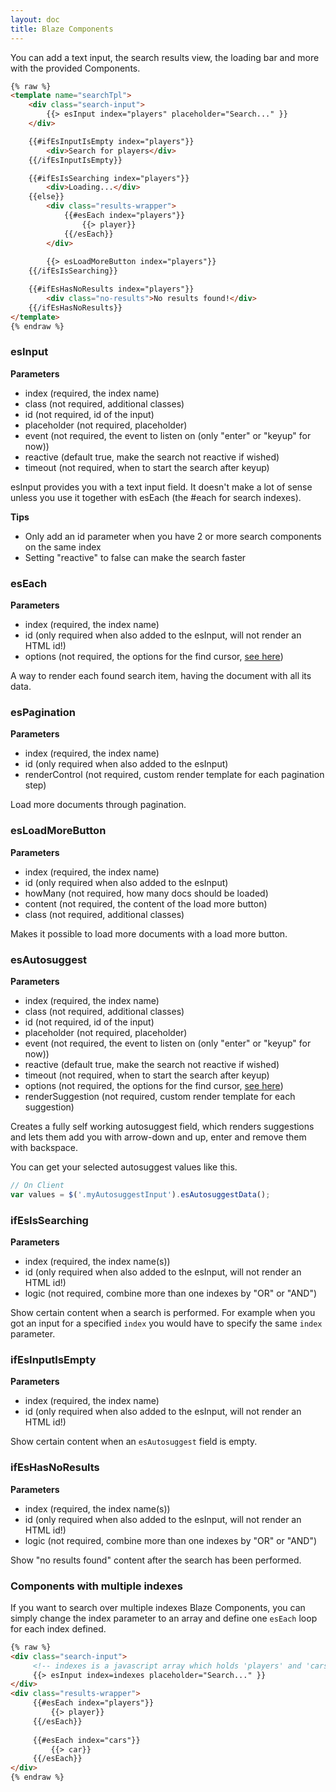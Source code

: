 ```yaml
---
layout: doc
title: Blaze Components
---
```



You can add a text input, the search results view, the loading bar and
more with the provided Components.

```html
{% raw %}
<template name="searchTpl">
    <div class="search-input">
        {{> esInput index="players" placeholder="Search..." }}
    </div>

    {{#ifEsInputIsEmpty index="players"}}
        <div>Search for players</div>
    {{/ifEsInputIsEmpty}}

    {{#ifEsIsSearching index="players"}}
        <div>Loading...</div>
    {{else}}
        <div class="results-wrapper">
            {{#esEach index="players"}}
                {{> player}}
            {{/esEach}}
        </div>
        
        {{> esLoadMoreButton index="players"}}
    {{/ifEsIsSearching}}

    {{#ifEsHasNoResults index="players"}}
        <div class="no-results">No results found!</div>
    {{/ifEsHasNoResults}}
</template>
{% endraw %}
```

### esInput

**Parameters**

* index (required, the index name)
* class (not required, additional classes)
* id (not required, id of the input)
* placeholder (not required, placeholder)
* event (not required, the event to listen on (only "enter" or "keyup" for now))
* reactive (default true, make the search not reactive if wished)
* timeout (not required, when to start the search after keyup)

esInput provides you with a text input field. It doesn't make a lot of sense unless you use it together
with esEach (the #each for search indexes).

**Tips**

* Only add an id parameter when you have 2 or more search components on the same index
* Setting "reactive" to false can make the search faster

### esEach

**Parameters**

* index (required, the index name)
* id (only required when also added to the esInput, will not render an HTML id!)
* options (not required, the options for the find cursor, [see here](http://docs.meteor.com/#find))

A way to render each found search item, having the document with all its data.

### esPagination

**Parameters**

* index (required, the index name)
* id (only required when also added to the esInput)
* renderControl (not required, custom render template for each pagination step)

Load more documents through pagination.

### esLoadMoreButton

**Parameters**

* index (required, the index name)
* id (only required when also added to the esInput)
* howMany (not required, how many docs should be loaded)
* content (not required, the content of the load more button)
* class (not required, additional classes)

Makes it possible to load more documents with a load more button.

### esAutosuggest

**Parameters**

* index (required, the index name)
* class (not required, additional classes)
* id (not required, id of the input)
* placeholder (not required, placeholder)
* event (not required, the event to listen on (only "enter" or "keyup" for now))
* reactive (default true, make the search not reactive if wished)
* timeout (not required, when to start the search after keyup)
* options (not required, the options for the find cursor, [see here](http://docs.meteor.com/#find))
* renderSuggestion (not required, custom render template for each suggestion)

Creates a fully self working autosuggest field, which renders suggestions and lets them add you 
with arrow-down and up, enter and remove them with backspace.

You can get your selected autosuggest values like this.
```javascript
// On Client
var values = $('.myAutosuggestInput').esAutosuggestData();
````

### ifEsIsSearching

**Parameters**

* index (required, the index name(s))
* id (only required when also added to the esInput, will not render an HTML id!)
* logic (not required, combine more than one indexes by "OR" or "AND")

Show certain content when a search is performed. For example when you got an
input for a specified ```index``` you would have to specify the same ```index```
parameter.

### ifEsInputIsEmpty

**Parameters**

* index (required, the index name)
* id (only required when also added to the esInput, will not render an HTML id!)

Show certain content when an ```esAutosuggest``` field is empty.

### ifEsHasNoResults

**Parameters**

* index (required, the index name(s))
* id (only required when also added to the esInput, will not render an HTML id!)
* logic (not required, combine more than one indexes by "OR" or "AND")

Show "no results found" content after the search has been performed.

### Components with multiple indexes

If you want to search over multiple indexes Blaze Components, you can simply change the index
parameter to an array and define one ``esEach`` loop for each index defined.

```html
{% raw %}
<div class="search-input">
     <!-- indexes is a javascript array which holds 'players' and 'cars' -->
     {{> esInput index=indexes placeholder="Search..." }}
</div>
<div class="results-wrapper">
     {{#esEach index="players"}}
         {{> player}}
     {{/esEach}}
	
     {{#esEach index="cars"}}
         {{> car}}
     {{/esEach}}
</div>
{% endraw %}
```
